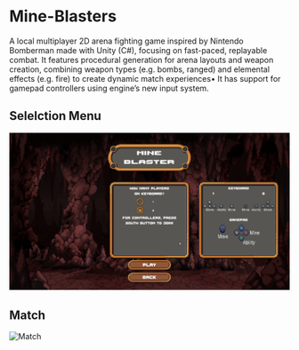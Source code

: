 # Mine-Blasters
A local multiplayer 2D arena fighting game inspired by Nintendo Bomberman made with Unity (C#), focusing on fast-paced, replayable combat. It features procedural generation for arena layouts and weapon creation, combining weapon types (e.g. bombs, ranged) and elemental effects (e.g. fire) to create dynamic match experiences• It has support for gamepad controllers using engine’s new input system.

## Selelction Menu
![Menu](./Screenshots/Player_Select.png)

## Match
![Match](./Screenshots/Match.png)